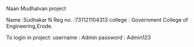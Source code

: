 
Naan Mudhalvan project

Name :Sudhakar N
Reg no. :731121104313
college : Government College of Engineering,Erode.

To login in project:
username : Admin
password : Admin123
